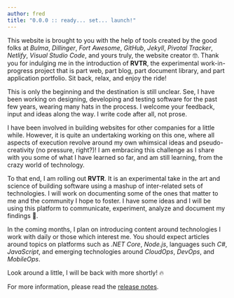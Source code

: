 ```yaml
---
author: fred
title: "0.0.0 :: ready... set... launch!"
---
```


This website is brought to you with the help of tools created by the good folks at _Bulma_, _Dillinger_, _Fort Awesome_, _GitHub_, _Jekyll_, _Pivotal Tracker_, _Netlify_, _Visual Studio Code_, and yours truly, the website creator 🤓. Thank you for indulging me in the introduction of **RVTR**, the experimental work-in-progress project that is part web, part blog, part document library, and part application portfolio. Sit back, relax, and enjoy the ride!

This is only the beginning and the destination is still unclear.
See, I have been working on designing, developing and testing software for the past few years, wearing many hats in the process. I welcome your feedback, input and ideas along the way. I write code after all, not prose.

I have been involved in building websites for other companies for a little while. However, it is quite an undertaking working on this one, where all aspects of execution revolve around my own whimsical ideas and pseudo-creativity (no pressure, right?)! I am embracing this challenge as I share with you some of what I have learned so far, and am still learning, from the crazy world of technology.

To that end, I am rolling out **RVTR**. It is an experimental take in the art and science of building software using a mashup of inter-related sets of technologies. I will work on documenting some of the ones that matter to me and the community I hope to foster. I have some ideas and I will be using this platform to communicate, experiment, analyze and document my findings 🧐.

In the coming months, I plan on introducing content around technologies I work with daily or those which interest me. You should expect articles around topics on platforms such as _.NET Core_, _Node.js_, languages such _C#_, _JavaScript_, and emerging technologies around _CloudOps_, _DevOps_, and _MobileOps_.

Look around a little, I will be back with more shortly! 🔥

For more information, please read the [release notes][changelog].

[changelog]: https://github.com/RVTR/rvtr/releases/tag/0.0.0 "0.0.0"
